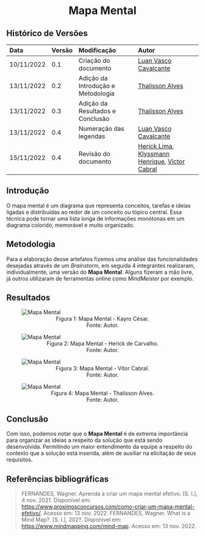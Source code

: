 # <center> Mapa Mental </center>

## Histórico de Versões

| Data | Versão | Modificação | Autor |
| :- | :- | :- | :- |
|10/11/2022 | 0.1 | Criação do documento | [Luan Vasco Cavalcante](https://github.com/Luan-Cavalcante) |
|13/11/2022 | 0.2 | Adição da Introdução e Metodologia | [Thalisson Alves](https://github.com/Thalisson-Alves) |
|13/11/2022 | 0.3 | Adição da Resultados e Conclusão | [Thalisson Alves](https://github.com/Thalisson-Alves) |
|13/11/2022 | 0.4 | Numeração das legendas | [Luan Vasco Cavalcante](https://github.com/Luan-Cavalcante) |
| 15/11/2022 | 0.4 | Revisão do documento | [Herick Lima](https://github.com/hericklima22), [Klyssmann Henrique](https://github.com/klyssmannoliveira), [Victor Cabral](https://github.com/victordscabral) |

## Introdução

O mapa mental é um diagrama que representa conceitos, tarefas e ideias ligadas e distribuídas ao redor de um conceito ou tópico central. Essa técnica pode tornar uma lista longa de informações monótonas em um diagrama colorido, memorável e muito organizado.

## Metodologia

Para a elaboração desse artefatos fizemos uma análise das funcionalidades desejadas através de um _Brainstorm_, em seguida 4 integrantes realizaram, individualmente, uma versão do **Mapa Mental**. Alguns fizeram a mão livre, já outros utilizaram de ferramentas online como _MindMeister_ por exemplo.

## Resultados

<figure>
  <img src="https://user-images.githubusercontent.com/67024690/201451946-1c5812a1-6602-47f0-b2b7-45d736717cf3.jpeg" alt="Mapa Mental"/>
  <figcaption style="text-align:center">Figura 1: Mapa Mental - Kayro César.</figcaption>
  <figcaption style="text-align:center">Fonte: Autor.</figcaption>
</figure>

<figure>
  <img src="https://user-images.githubusercontent.com/67024690/201451949-c851363a-523c-43b6-a4db-ae82b0c163f4.jpeg" alt="Mapa Mental"/>
  <figcaption style="text-align:center">Figura 2: Mapa Mental - Herick de Carvalho.</figcaption>
  <figcaption style="text-align:center">Fonte: Autor.</figcaption>
</figure>

<figure>
  <img src="https://user-images.githubusercontent.com/67024690/201451952-969d0a50-78e6-438d-a4d9-fde136238ae7.jpeg" alt="Mapa Mental"/>
  <figcaption style="text-align:center">Figura 3: Mapa Mental - Vitor Cabral.</figcaption>
  <figcaption style="text-align:center">Fonte: Autor.</figcaption>
</figure>

<figure>
  <img src="https://user-images.githubusercontent.com/62034738/201532229-e51c427b-5553-4a58-8047-8b1691fb30da.png" alt="Mapa Mental"/>
  <figcaption style="text-align:center">Figura 4: Mapa Mental - Thalisson Alves.</figcaption>
  <figcaption style="text-align:center">Fonte: Autor.</figcaption>
</figure>

## Conclusão

Com isso, podemos notar que o **Mapa Mental** é de extrema importância para organizar as ideias a respeito da solução que está sendo desenvolvida. Permitindo um maior entendimento da equipe a respeito do contexto que a solução está inserida, além de auxiliar na elicitação de seus requisitos.

## Referências bibliográficas

> FERNANDES, Wagner. Aprenda a criar um mapa mental efetivo. [S. l.], 4 nov. 2021. Disponível em: https://www.proximosconcursos.com/como-criar-um-mapa-mental-efetivo/. Acesso em: 13 nov. 2022.
> FERNANDES, Wagner. What is a Mind Map?. [S. l.], 202?. Disponível em: https://www.mindmapping.com/mind-map. Acesso em: 13 nov. 2022.
